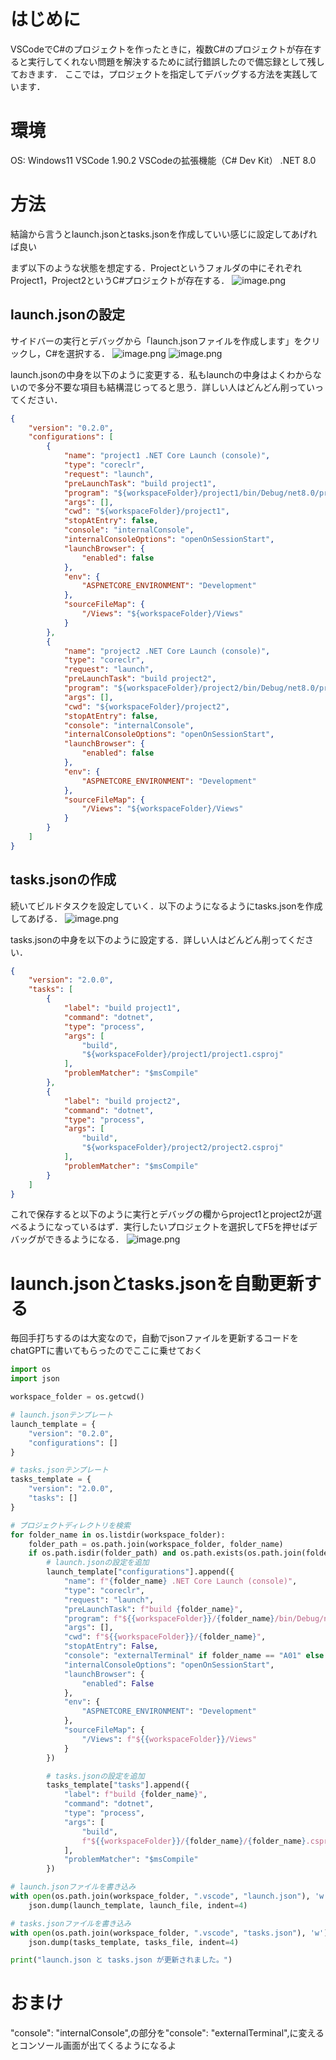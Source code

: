 # はじめに
VSCodeでC#のプロジェクトを作ったときに，複数C#のプロジェクトが存在すると実行してくれない問題を解決するために試行錯誤したので備忘録として残しておきます．
ここでは，プロジェクトを指定してデバッグする方法を実践しています．

# 環境
OS: Windows11
VSCode 1.90.2
VSCodeの拡張機能（C# Dev Kit）
.NET 8.0

# 方法
結論から言うとlaunch.jsonとtasks.jsonを作成していい感じに設定してあげれば良い

まず以下のような状態を想定する．Projectというフォルダの中にそれぞれProject1，Project2というC#プロジェクトが存在する．
![image.png](https://qiita-image-store.s3.ap-northeast-1.amazonaws.com/0/3817552/b810d076-8864-8748-7a6a-06fcb5a1e18a.png)

## launch.jsonの設定
サイドバーの実行とデバッグから「launch.jsonファイルを作成します」をクリックし，C#を選択する．
![image.png](https://qiita-image-store.s3.ap-northeast-1.amazonaws.com/0/3817552/bddbb6e2-391f-5a0a-b636-e8af45c284f8.png)
![image.png](https://qiita-image-store.s3.ap-northeast-1.amazonaws.com/0/3817552/25062221-ac0a-3e58-1d5d-f9df4b5bfb0a.png)

launch.jsonの中身を以下のように変更する．私もlaunchの中身はよくわからないので多分不要な項目も結構混じってると思う．詳しい人はどんどん削っていってください．

```json:launch.json
{
    "version": "0.2.0",
    "configurations": [
        {
            "name": "project1 .NET Core Launch (console)",
            "type": "coreclr",
            "request": "launch",
            "preLaunchTask": "build project1",
            "program": "${workspaceFolder}/project1/bin/Debug/net8.0/project1.dll",
            "args": [],
            "cwd": "${workspaceFolder}/project1",
            "stopAtEntry": false,
            "console": "internalConsole",
            "internalConsoleOptions": "openOnSessionStart",
            "launchBrowser": {
                "enabled": false
            },
            "env": {
                "ASPNETCORE_ENVIRONMENT": "Development"
            },
            "sourceFileMap": {
                "/Views": "${workspaceFolder}/Views"
            }
        },
        {
            "name": "project2 .NET Core Launch (console)",
            "type": "coreclr",
            "request": "launch",
            "preLaunchTask": "build project2",
            "program": "${workspaceFolder}/project2/bin/Debug/net8.0/project2.dll",
            "args": [],
            "cwd": "${workspaceFolder}/project2",
            "stopAtEntry": false,
            "console": "internalConsole",
            "internalConsoleOptions": "openOnSessionStart",
            "launchBrowser": {
                "enabled": false
            },
            "env": {
                "ASPNETCORE_ENVIRONMENT": "Development"
            },
            "sourceFileMap": {
                "/Views": "${workspaceFolder}/Views"
            }
        }
    ]
}

```

## tasks.jsonの作成
続いてビルドタスクを設定していく．以下のようになるようにtasks.jsonを作成してあげる．
![image.png](https://qiita-image-store.s3.ap-northeast-1.amazonaws.com/0/3817552/8666a4fd-84d0-1945-4b6d-494b907f5c88.png)

tasks.jsonの中身を以下のように設定する．詳しい人はどんどん削ってください．
```json:tasks.json
{
    "version": "2.0.0",
    "tasks": [
        {
            "label": "build project1",
            "command": "dotnet",
            "type": "process",
            "args": [
                "build",
                "${workspaceFolder}/project1/project1.csproj"
            ],
            "problemMatcher": "$msCompile"
        },
        {
            "label": "build project2",
            "command": "dotnet",
            "type": "process",
            "args": [
                "build",
                "${workspaceFolder}/project2/project2.csproj"
            ],
            "problemMatcher": "$msCompile"
        }
    ]
}
```
これで保存すると以下のように実行とデバッグの欄からproject1とproject2が選べるようになっているはず．実行したいプロジェクトを選択してF5を押せばデバッグができるようになる．
![image.png](https://qiita-image-store.s3.ap-northeast-1.amazonaws.com/0/3817552/9557758d-0938-24aa-fb93-1f170a04ea4f.png)

# launch.jsonとtasks.jsonを自動更新する
毎回手打ちするのは大変なので，自動でjsonファイルを更新するコードをchatGPTに書いてもらったのでここに乗せておく

```Python:update_vscode_configs.py
import os
import json

workspace_folder = os.getcwd()

# launch.jsonテンプレート
launch_template = {
    "version": "0.2.0",
    "configurations": []
}

# tasks.jsonテンプレート
tasks_template = {
    "version": "2.0.0",
    "tasks": []
}

# プロジェクトディレクトリを検索
for folder_name in os.listdir(workspace_folder):
    folder_path = os.path.join(workspace_folder, folder_name)
    if os.path.isdir(folder_path) and os.path.exists(os.path.join(folder_path, f"{folder_name}.csproj")):
        # launch.jsonの設定を追加
        launch_template["configurations"].append({
            "name": f"{folder_name} .NET Core Launch (console)",
            "type": "coreclr",
            "request": "launch",
            "preLaunchTask": f"build {folder_name}",
            "program": f"${{workspaceFolder}}/{folder_name}/bin/Debug/net8.0/{folder_name}.dll",
            "args": [],
            "cwd": f"${{workspaceFolder}}/{folder_name}",
            "stopAtEntry": False,
            "console": "externalTerminal" if folder_name == "A01" else "internalConsole",
            "internalConsoleOptions": "openOnSessionStart",
            "launchBrowser": {
                "enabled": False
            },
            "env": {
                "ASPNETCORE_ENVIRONMENT": "Development"
            },
            "sourceFileMap": {
                "/Views": f"${{workspaceFolder}}/Views"
            }
        })

        # tasks.jsonの設定を追加
        tasks_template["tasks"].append({
            "label": f"build {folder_name}",
            "command": "dotnet",
            "type": "process",
            "args": [
                "build",
                f"${{workspaceFolder}}/{folder_name}/{folder_name}.csproj"
            ],
            "problemMatcher": "$msCompile"
        })

# launch.jsonファイルを書き込み
with open(os.path.join(workspace_folder, ".vscode", "launch.json"), 'w') as launch_file:
    json.dump(launch_template, launch_file, indent=4)

# tasks.jsonファイルを書き込み
with open(os.path.join(workspace_folder, ".vscode", "tasks.json"), 'w') as tasks_file:
    json.dump(tasks_template, tasks_file, indent=4)

print("launch.json と tasks.json が更新されました。")

```


# おまけ
"console": "internalConsole",の部分を"console": "externalTerminal",に変えるとコンソール画面が出てくるようになるよ
